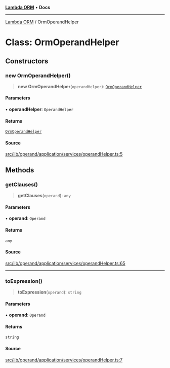 [**Lambda ORM**](../README.md) • **Docs**

***

[Lambda ORM](../README.md) / OrmOperandHelper

# Class: OrmOperandHelper

## Constructors

### new OrmOperandHelper()

> **new OrmOperandHelper**(`operandHelper`): [`OrmOperandHelper`](OrmOperandHelper.md)

#### Parameters

• **operandHelper**: `OperandHelper`

#### Returns

[`OrmOperandHelper`](OrmOperandHelper.md)

#### Source

[src/lib/operand/application/services/operandHelper.ts:5](https://github.com/lambda-orm/lambdaorm/blob/a18b8b74c6a37e9bf429123d2232fbfd3236757c/src/lib/operand/application/services/operandHelper.ts#L5)

## Methods

### getClauses()

> **getClauses**(`operand`): `any`

#### Parameters

• **operand**: `Operand`

#### Returns

`any`

#### Source

[src/lib/operand/application/services/operandHelper.ts:65](https://github.com/lambda-orm/lambdaorm/blob/a18b8b74c6a37e9bf429123d2232fbfd3236757c/src/lib/operand/application/services/operandHelper.ts#L65)

***

### toExpression()

> **toExpression**(`operand`): `string`

#### Parameters

• **operand**: `Operand`

#### Returns

`string`

#### Source

[src/lib/operand/application/services/operandHelper.ts:7](https://github.com/lambda-orm/lambdaorm/blob/a18b8b74c6a37e9bf429123d2232fbfd3236757c/src/lib/operand/application/services/operandHelper.ts#L7)

